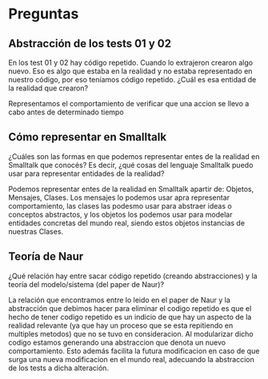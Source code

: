 # Preguntas
## Abstracción de los tests 01 y 02
En los test 01 y 02 hay código repetido. Cuando lo extrajeron crearon algo nuevo. Eso es algo que estaba en la realidad y no estaba representado en nuestro código, por eso teníamos código repetido. ¿Cuál es esa entidad de la realidad que crearon?

Representamos el comportamiento de verificar que una accion se llevo a cabo antes de determinado tiempo


## Cómo representar en Smalltalk
¿Cuáles son las formas en que podemos representar entes de la realidad en Smalltalk que conocés? Es decir, ¿qué cosas del lenguaje Smalltalk puedo usar para representar entidades de la realidad?

Podemos representar entes de la realidad en Smalltalk apartir de: Objetos, Mensajes, Clases.
Los mensajes lo podemos usar apra representar comportamiento, las clases las podesmo usar para abstraer ideas o conceptos abstractos, y los objetos los podemos usar para modelar entidades concretas del mundo real, siendo estos objetos instancias de nuestras Clases.


## Teoría de Naur
¿Qué relación hay entre sacar código repetido (creando abstracciones) y la teoría del modelo/sistema (del paper de Naur)?

La relación que encontramos entre lo leido en el paper de Naur y la abstracción que debimos hacer para eliminar el codigo repetido es que el hecho de tener codigo repetido es un indicio de que hay un aspecto de la realidad relevante (ya que hay un proceso que se esta repitiendo en multiples metodos) que no se tuvo en consideracion. Al modularizar dicho codigo estamos generando una abstraccion que denota un nuevo comportamiento. Esto además facilita la futura modificacion en caso de que surga una nueva modificacion en el mundo real, adecuando la abstraccion de los tests a dicha alteración.